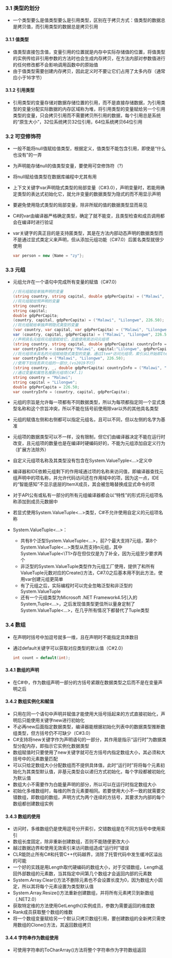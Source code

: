 ### 3.1 类型的划分

- 一个类型要么是值类型要么是引用类型，区别在于拷贝方式：值类型的数据总是拷贝值，而引用类型的数据总是拷贝引用

#### 3.1.1 值类型

- 值类型直接包含值，变量引用的位置就是内存中实际存储值的位置，将值类型的实例传给非引用参数的方法时也会生成内存拷贝，在方法内部对参数值进行的任何修改都不会影响调用函数中的原始值
- 由于值类型需要创建内存拷贝，因此定义时不要让它们占用了太多内存（通常应小于16字节）

#### 3.1.2 引用类型

- 引用类型的变量存储对数据存储位置的引用，而不是直接存储数据，为引用类型的变量分配实际数据的内存区域称为堆，将引用类型的变量赋给另一个引用类型的变量，只会拷贝引用而不需要拷贝所引用的数据，每个引用总是系统的“原生大小”，32位系统拷贝32位引用，64位系统拷贝64位引用

### 3.2 可空修饰符

- 一般不能将null值赋给值类型，根据定义，值类型不能包含引用，即使是“什么也没有”的一弄

- 为声明能存储null的值类型变量，要使用可空修饰符（?）

- 将null赋给值类型在数据库编程中尤其有用

- 上下文关键字var声明隐式类型的局部变量（C#3.0），声明变量时，若能用确定类型的表达式初始化它，就允许变量的数据类型为隐式的而不用显示声明

- 要避免使用隐式类型的局部变量，除非所赋的值的数据类型显而易见

- C#的var由编译器严格确定类型，确定了就不能变，且类型检查和成员调用都会在编译时进行验证

- var关键字的真正目的是支持匿类型，其是在方法内部动态声明的数据类型而不是通过显式类定义来声明，但从添加元组功能（C#7.0）后匿名类型就很少使用

  ```c#
  var person = new {Name = "zy"};
  ```

### 3.3 元组

- 元组允许在一个语句中完成所有变量的赋值（C#7.0）

  ```c#
  //将元组赋给单独声明的变量
  (string country, string capital, double gdpPerCapita) = ("Malawi", "Lilongwe", 226.50);
  //将元组赋给预声明的变量
  string country;
  string capital;
  double gdpPerCapita;
  (country, capital, gdpPerCapita) = ("Malawi", "Lilongwe", 226.50);
  //将元组赋给单独声明隐式类型的变量
  (var country, var capital, var gdpPerCapita) = ("Malawi", "Lilongwe", 226.50);
  var (country, capital, gdpPerCapita) = ("Malawi", "Lilongwe", 226.50);		//这里不能替换成具体类型
  //声明具名元组将元组值赋给它，且能使用其访问元组项
  (string country, string capital, double gdpPerCapita) countryInfo = ("Malawi", "Lilongwe", 226.50);
  var countryInfo = (country:"Malawi", capital:"Lilongwe", gdpPerCapita:226.50);
  //将元组项未具名的元组赋给隐式类型的变量，通过Item*访问元组项，索引从1开始即Item1，vs2019只有未具名的才可这么用（但书上隐式类型也可以这么用
  var countryInfo = ("Malawi", "Lilongwe", 226.50);
  //使用下划线丢弃元组的一部分,(vs2019不行)
  (string country, _, double gdpPerCapita) countryInfo = ("Malawi", "Lilongwe", 226.50);
  //通过变量和属性名推断元组项(C#7.1)
  string country = "Malawi";
  string capital = "Lilongwe";
  double gdpPerCapita = 226.50;
  var countryInfo = (country, capital, gdpPerCapita);
  ```

- 元组的宗旨是允许每一项都有不同数据类型，所以为每项都指定同一个显式类型名称和这个宗旨冲突，所以不能在括号前使用除var以外的其他具名类型

- 元组的赋值左侧和右侧都可以指定元组名，且可以不同，但以左侧的名字为基准

- 元组项的数据类型可以不一样，没有限制，但它们由编译器决定不能在运行时改变，且元组项的数量也是在编译时硬编码好的，不能为元组添加自定义行为（扩展方法除外）

- 自定义元组项名称及其类型没有包含在System.ValueTyple<...>定义中

- 编译器和IDE依赖元组剩下的作用域通过项的名称来访问值，即编译器查找元组声明中的项名称，并允许代码访问还在作用域中的项，因为这一点，IDE的“智能感知”不显示底层的ItemX成员，其会被忽略替换成显式命令的项

- 对于API公有或私有一部分的所有元组编译器都会以“特性”的形式将元组项名称添加到成员元数据中

- 若显式使用System.ValueTuple<...>类型，C#不允许使用自定义的元组项名称

- System.ValueTuple<...>：

  - 共有8个泛型System.ValueTuple<...>，前7个最大支持7元组，第8个System.ValueTuple<...>类型从而支持n元组，其中System.ValueTuple<\T1\>存在但仅仅是为了补全，因为元组至少要求两个
  - 非泛型的System.ValueTuple类型作为元组工厂使用，提供了和所有ValueTuple元数对应的Create()方法，C#7.0之后基本用不到此方法，使用var创建元组更简单
  - 有了元组之后，实际编程时可以完全忽略泛型和非泛型的System.ValueTuple
  - 还有一个元组类型为Microsoft .NET Framework4.5引入的System,Tuple<...>，之后发现值类型更佳所以量身定制了System.ValueTuple<...>，在几乎所有情况下都替代了Tuple类型

### 3.4 数组

- 在声明时括号中加逗号就多一维，且在声明时不能指定具体数目

- 通过default关键字可以获取对应类型的默认值（C#2.0）

  ```c#
  int count = default(int);
  ```

#### 3.4.1 数组的声明

- 在C#中，作为数组声明一部分的方括号紧跟在数据类型之后而不是在变量声明之后

#### 3.4.2 数组实例化和赋值

- 只用在同一个语句中声明并赋值才能使用大括号括起来的方式直接初始化，声明后只能使用关键字new进行初始化
- 不必再new后面指定数据类型，编译器能根据初始化列表中的数据类型推断数组类型，但方括号仍不可缺少（C#3.0）
- C#支持将new关键字作为声明语句的一部分，其作用是指示“运行时”为数据类型分配内存，即指示它实例化数据类型
- 数组赋值时只要使用了new关键字就可在方括号内指定数组大小，其必须和大括号中的元素数量匹配
- 可以只给定数组大小分配数组而不提供具体值，此时“运行时”将将每个元素初始化为其类型默认值，非基元类型会以递归方式初始化，每个字段都被初始化为默认值
- 数组大小不需要作为白能量声明的部分，所以可以在运行时指定数组大小
- 初始化多维数组时，每维的所含元素要相同。若要使用大小不一致的就需要交错数组，即数组的数组，声明方式为两个连续的方括号，其要求为内部的每个数组都创建数组实例

#### 3.4.3 数组的使用

- 访问时，多维数组仍是使用逗号分开索引，交错数组是在不同方括号中使用索引
- 数组长度固定，除非重新创建数组，否则不能随便更改大小
- 越过数据边界和使用无效索引来访问数组造成“运行时”错误
- CLR能防止所有C#和托管C++代码越界，消除了托管代码中发生缓冲区溢出的可能
- 一个好的实践是用Length取代硬编码的数组大小，对于交错数组，Length返回外部数组的元素数，当其指定中间第几个数组才会返回内部的元素数
- System.Array.Clear()方法不删除元素也不会设置长度为0，因为数组大小固定，所以其将每个元素设置为类型默认值
- System.Array.Resize()方法重新创建数组，并将所有元素拷贝到新数组（.NET2.0）
- 获取特定维的方法使用GetLength()实例成员，参数为需要返回的维度数
- Rank成员获取整个数组的维数
- 将一个数组变量赋给另一个默认只拷贝数组引用，要创建数组的全新拷贝需使用数组的Clone()方法，其返回数组拷贝

#### 3.4.4 字符串作为数组使用

- 可使用字符串的ToCharArray()方法将整个字符串作为字符数组返回

